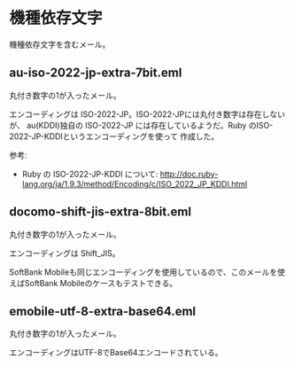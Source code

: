 # 機種依存文字

機種依存文字を含むメール。

## au-iso-2022-jp-extra-7bit.eml

丸付き数字の1が入ったメール。

エンコーディングは ISO-2022-JP。ISO-2022-JPには丸付き数字は存在しないが、
au(KDDI)独自の ISO-2022-JP には存在しているようだ。Ruby のISO-2022-JP-KDDIというエンコーディングを使って
作成した。

参考:

  * Ruby の ISO-2022-JP-KDDI について:
    http://doc.ruby-lang.org/ja/1.9.3/method/Encoding/c/ISO_2022_JP_KDDI.html

## docomo-shift-jis-extra-8bit.eml

丸付き数字の1が入ったメール。

エンコーディングは Shift_JIS。

SoftBank Mobileも同じエンコーディングを使用しているので、このメールを使
えばSoftBank Mobileのケースもテストできる。

## emobile-utf-8-extra-base64.eml

丸付き数字の1が入ったメール。

エンコーディングはUTF-8でBase64エンコードされている。
